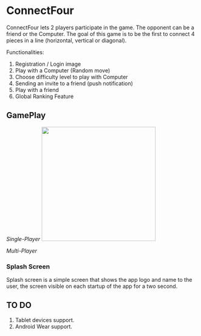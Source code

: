 # ConnectFour

ConnectFour lets 2 players participate in the game. The opponent can be a friend or the Computer. The goal of this game is to be the first to connect 4 pieces in a line (horizontal, vertical or diagonal).

Functionalities:
1. Registration / Login image
2. Play with a Computer (Random move)
3. Choose difficulty level to play with Computer
4. Sending an invite to a friend (push notification)
5. Play with a friend
6. Global Ranking Feature

## GamePlay

*Single-Player*
<img src="https://user-images.githubusercontent.com/58618433/92290723-fc7b5600-eec9-11ea-9a96-97e4542f69f7.gif" width="300px" />

*Multi-Player*

### Splash Screen
Splash screen is a simple screen that shows the app logo and name to the user, the screen visible on each startup of the app for a two second.
 


## TO DO

1. Tablet devices support.
2. Android Wear support.
